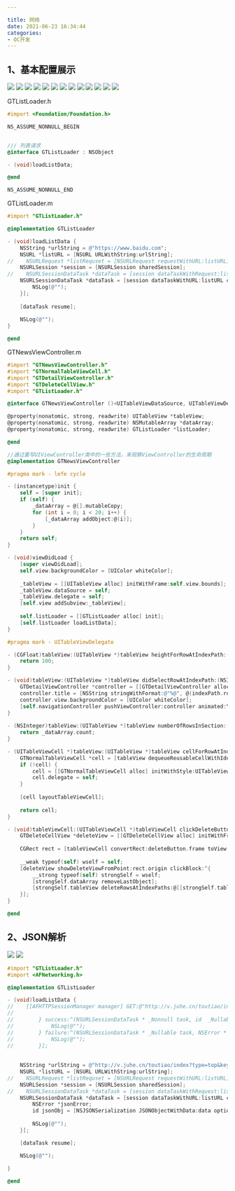 ```yaml
---

title: 网络
date: 2021-06-23 16:34:44
categories: 
- OC开发
---
```


## 1、基本配置展示

<img src="https://gitee.com/molushu/blog-gallery-1/raw/master/img/20210623164119.png">



<img src="https://gitee.com/molushu/blog-gallery-1/raw/master/img/20210623164646.png">



<img src="https://gitee.com/molushu/blog-gallery-1/raw/master/img/20210623165021.png">



<img src="https://gitee.com/molushu/blog-gallery-1/raw/master/img/0DA007E7-FFE7-495A-8491-9DD301CF0B08.png">



<img src="https://gitee.com/molushu/blog-gallery-1/raw/master/img/20210623170102.png">



<img src="https://gitee.com/molushu/blog-gallery-1/raw/master/img/20210623170736.png">



<img src="https://gitee.com/molushu/blog-gallery-1/raw/master/img/20210623171347.png">



<img src="https://gitee.com/molushu/blog-gallery-1/raw/master/img/F4EA3BB8-1C29-437F-B904-A6925629BE6F.png">



<img src="https://gitee.com/molushu/blog-gallery-1/raw/master/img/85D511E1-F6C2-4391-9B18-1F6B627ABED6.png">



<img src="https://gitee.com/molushu/blog-gallery-1/raw/master/img/20210623172705.png">



<img src="https://gitee.com/molushu/blog-gallery-1/raw/master/img/20210623173112.png">



<img src="https://gitee.com/molushu/blog-gallery-1/raw/master/img/20210623173445.png">



<img src="https://gitee.com/molushu/blog-gallery-1/raw/master/img/20210623173655.png">



GTListLoader.h

```objective-c
#import <Foundation/Foundation.h>

NS_ASSUME_NONNULL_BEGIN


/// 列表请求
@interface GTListLoader : NSObject

- (void)loadListData;

@end

NS_ASSUME_NONNULL_END
```



GTListLoader.m

```objective-c
#import "GTListLoader.h"

@implementation GTListLoader

- (void)loadListData {
    NSString *urlString = @"https://www.baidu.com";
    NSURL *listURL = [NSURL URLWithString:urlString];
//    NSURLRequest *listRequset = [NSURLRequest requestWithURL:listURL];
    NSURLSession *session = [NSURLSession sharedSession];
//    NSURLSessionDataTask *dataTask = [session dataTaskWithRequest:listRequset];
    NSURLSessionDataTask *dataTask = [session dataTaskWithURL:listURL completionHandler:^(NSData * _Nullable data, NSURLResponse * _Nullable response, NSError * _Nullable error) {
        NSLog(@"");
    }];
    
    [dataTask resume];
    
    NSLog(@"");
}

@end
```



GTNewsViewController.m

```objective-c
#import "GTNewsViewController.h"
#import "GTNormalTableViewCell.h"
#import "GTDetailViewController.h"
#import "GTDeleteCellView.h"
#import "GTListLoader.h"

@interface GTNewsViewController ()<UITableViewDataSource, UITableViewDelegate, GTNormalTableViewCellDelegate>

@property(nonatomic, strong, readwrite) UITableView *tableView;
@property(nonatomic, strong, readwrite) NSMutableArray *dataArray;
@property(nonatomic, strong, readwrite) GTListLoader *listLoader;

@end

//通过重写UIViewController类中的一些方法，来观察ViewController的生命周期
@implementation GTNewsViewController

#pragma mark - lefe cycle

- (instancetype)init {
    self = [super init];
    if (self) {
        _dataArray = @[].mutableCopy;
        for (int i = 0; i < 20; i++) {
            [_dataArray addObject:@(i)];
        }
    }
    return self;
}

- (void)viewDidLoad {
    [super viewDidLoad];
    self.view.backgroundColor = [UIColor whiteColor];
    
    _tableView = [[UITableView alloc] initWithFrame:self.view.bounds];
    _tableView.dataSource = self;
    _tableView.delegate = self;
    [self.view addSubview:_tableView];
    
    self.listLoader = [[GTListLoader alloc] init];
    [self.listLoader loadListData];
}

#pragma mark - UITableViewDelegate

- (CGFloat)tableView:(UITableView *)tableView heightForRowAtIndexPath:(NSIndexPath *)indexPath {
    return 100;
}

- (void)tableView:(UITableView *)tableView didSelectRowAtIndexPath:(NSIndexPath *)indexPath {
    GTDetailViewController *controller = [[GTDetailViewController alloc] init];
    controller.title = [NSString stringWithFormat:@"%@", @(indexPath.row)];
    controller.view.backgroundColor = [UIColor whiteColor];
    [self.navigationController pushViewController:controller animated:YES];
}
    
- (NSInteger)tableView:(UITableView *)tableView numberOfRowsInSection:(NSInteger)section {
    return _dataArray.count;
}

- (UITableViewCell *)tableView:(UITableView *)tableView cellForRowAtIndexPath:(NSIndexPath *)indexPath {
    GTNormalTableViewCell *cell = [tableView dequeueReusableCellWithIdentifier:@"id"];
    if (!cell) {
        cell = [[GTNormalTableViewCell alloc] initWithStyle:UITableViewCellStyleSubtitle reuseIdentifier:@"id"];
        cell.delegate = self;
    }
    
    [cell layoutTableViewCell];
    
    return cell;
}

- (void)tableViewCell:(UITableViewCell *)tableViewCell clickDeleteButton:(UIButton *)deleteButton {
    GTDeleteCellView *deleteView = [[GTDeleteCellView alloc] initWithFrame:self.view.bounds];
    
    CGRect rect = [tableViewCell convertRect:deleteButton.frame toView:nil];
    
    __weak typeof(self) wself = self;
    [deleteView showDeleteViewFromPoint:rect.origin clickBlock:^{
        __strong typeof(self) strongSelf = wself;
        [strongSelf.dataArray removeLastObject];
        [strongSelf.tableView deleteRowsAtIndexPaths:@[[strongSelf.tableView indexPathForCell:tableViewCell]] withRowAnimation:UITableViewRowAnimationAutomatic];
    }];
}

@end
```



## 2、JSON解析

<img src="https://gitee.com/molushu/blog-gallery-1/raw/master/img/20210624111511.png">



<img src="https://gitee.com/molushu/blog-gallery-1/raw/master/img/20210624111835.png">



```objective-c
#import "GTListLoader.h"
#import <AFNetworking.h>

@implementation GTListLoader

- (void)loadListData {
//    [[AFHTTPSessionManager manager] GET:@"http://v.juhe.cn/toutiao/index?type=top&key=97ad001bfcc2082e2eeaf798bad3d54e" parameters:nil headers:nil progress:^(NSProgress * _Nonnull downloadProgress) {
//
//        } success:^(NSURLSessionDataTask * _Nonnull task, id  _Nullable responseObject) {
//            NSLog(@"");
//        } failure:^(NSURLSessionDataTask * _Nullable task, NSError * _Nonnull error) {
//            NSLog(@"");
//        }];
    
    
    NSString *urlString = @"http://v.juhe.cn/toutiao/index?type=top&key=97ad001bfcc2082e2eeaf798bad3d54e";
    NSURL *listURL = [NSURL URLWithString:urlString];
//    NSURLRequest *listRequset = [NSURLRequest requestWithURL:listURL];
    NSURLSession *session = [NSURLSession sharedSession];
//    NSURLSessionDataTask *dataTask = [session dataTaskWithRequest:listRequset];
    NSURLSessionDataTask *dataTask = [session dataTaskWithURL:listURL completionHandler:^(NSData * _Nullable data, NSURLResponse * _Nullable response, NSError * _Nullable error) {
        NSError *jsonError;
        id jsonObj = [NSJSONSerialization JSONObjectWithData:data options:0 error:&jsonError];
        
        NSLog(@"");
    }];

    [dataTask resume];

    NSLog(@"");
    
}

@end
```

